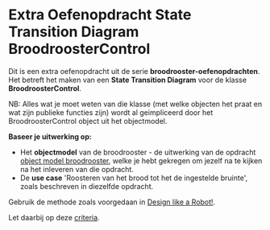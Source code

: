 # Extra Oefenopdracht State Transition Diagram BroodroosterControl

Dit is een extra oefenopdracht uit de serie **broodrooster-oefenopdrachten**.
Het betreft het maken van een **State Transition Diagram** voor de klasse **BroodroosterControl**.  

NB: Alles wat je moet weten van die klasse (met welke objecten het praat en wat zijn publieke functies zijn) wordt al geimpliceerd door het BroodroosterControl object uit het objectmodel.

**Baseer je uitwerking op:**
- Het **objectmodel** van de broodrooster - de uitwerking van de opdracht [object model broodrooster](../object-model-broodrooster/object-model-broodrooster.md), welke je hebt gekregen om jezelf na te kijken na het inleveren van die opdracht.
- De **use case** 'Roosteren van het brood tot het de ingestelde bruinte', zoals beschreven in diezelfde opdracht.

Gebruik de methode zoals voorgedaan in [Design like a Robot!](../../../../onderwijsmateriaal/readers/Design%20Like%20a%20Robot!.pdf). 

Let daarbij op deze [criteria](../../../../leerdoelen/portfolio-items/state-transition-diagram.md).


